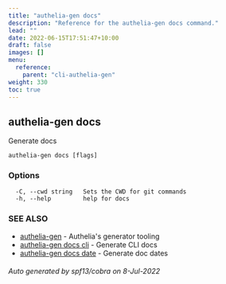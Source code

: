 ```yaml
---
title: "authelia-gen docs"
description: "Reference for the authelia-gen docs command."
lead: ""
date: 2022-06-15T17:51:47+10:00
draft: false
images: []
menu:
  reference:
    parent: "cli-authelia-gen"
weight: 330
toc: true
---
```


## authelia-gen docs

Generate docs

```
authelia-gen docs [flags]
```

### Options

```
  -C, --cwd string   Sets the CWD for git commands
  -h, --help         help for docs
```

### SEE ALSO

* [authelia-gen](authelia-gen.md)	 - Authelia's generator tooling
* [authelia-gen docs cli](authelia-gen_docs_cli.md)	 - Generate CLI docs
* [authelia-gen docs date](authelia-gen_docs_date.md)	 - Generate doc dates

###### Auto generated by spf13/cobra on 8-Jul-2022
